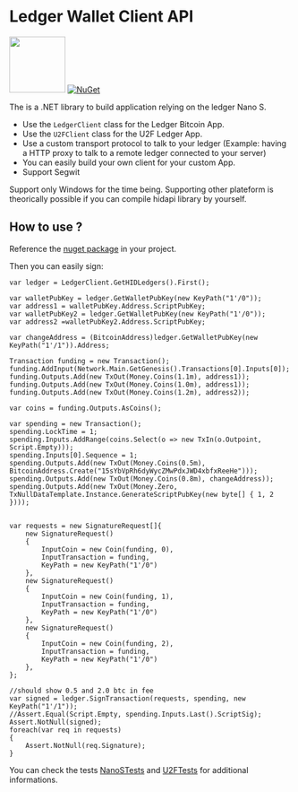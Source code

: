 # Ledger Wallet Client API

<img src="http://segwit.co/static/public/images/logo.png" width="100"> [![NuGet](https://img.shields.io/nuget/v/NBitcoin.svg)](https://www.nuget.org/packages/LedgerWallet/)

The is a .NET library to build application relying on the ledger Nano S.

* Use the `LedgerClient` class for the Ledger Bitcoin App.
* Use the `U2FClient` class for the U2F Ledger App.
* Use a custom transport protocol to talk to your ledger (Example: having a HTTP proxy to talk to a remote ledger connected to your server)
* You can easily build your own client for your custom App.
* Support Segwit

Support only Windows for the time being. Supporting other plateform is theorically possible if you can compile hidapi library by yourself.

## How to use ?

Reference the [nuget package](https://www.nuget.org/packages/LedgerWallet/) in your project.

Then you can easily sign:

```
var ledger = LedgerClient.GetHIDLedgers().First();

var walletPubKey = ledger.GetWalletPubKey(new KeyPath("1'/0"));
var address1 = walletPubKey.Address.ScriptPubKey;
var walletPubKey2 = ledger.GetWalletPubKey(new KeyPath("1'/0"));
var address2 =walletPubKey2.Address.ScriptPubKey;

var changeAddress = (BitcoinAddress)ledger.GetWalletPubKey(new KeyPath("1'/1")).Address;

Transaction funding = new Transaction();
funding.AddInput(Network.Main.GetGenesis().Transactions[0].Inputs[0]);
funding.Outputs.Add(new TxOut(Money.Coins(1.1m), address1));
funding.Outputs.Add(new TxOut(Money.Coins(1.0m), address1));
funding.Outputs.Add(new TxOut(Money.Coins(1.2m), address2));

var coins = funding.Outputs.AsCoins();

var spending = new Transaction();
spending.LockTime = 1;
spending.Inputs.AddRange(coins.Select(o => new TxIn(o.Outpoint, Script.Empty)));
spending.Inputs[0].Sequence = 1;
spending.Outputs.Add(new TxOut(Money.Coins(0.5m), BitcoinAddress.Create("15sYbVpRh6dyWycZMwPdxJWD4xbfxReeHe")));
spending.Outputs.Add(new TxOut(Money.Coins(0.8m), changeAddress));
spending.Outputs.Add(new TxOut(Money.Zero, TxNullDataTemplate.Instance.GenerateScriptPubKey(new byte[] { 1, 2 })));


var requests = new SignatureRequest[]{
	new SignatureRequest()
	{
		InputCoin = new Coin(funding, 0),
		InputTransaction = funding,
		KeyPath = new KeyPath("1'/0")
	},
	new SignatureRequest()
	{
		InputCoin = new Coin(funding, 1),
		InputTransaction = funding,
		KeyPath = new KeyPath("1'/0")
	},
	new SignatureRequest()
	{
		InputCoin = new Coin(funding, 2),
		InputTransaction = funding,
		KeyPath = new KeyPath("1'/0")
	},
};

//should show 0.5 and 2.0 btc in fee
var signed = ledger.SignTransaction(requests, spending, new KeyPath("1'/1"));
//Assert.Equal(Script.Empty, spending.Inputs.Last().ScriptSig);
Assert.NotNull(signed);
foreach(var req in requests)
{
    Assert.NotNull(req.Signature);
}
```

You can check the tests [NanoSTests](https://github.com/LedgerHQ/ledger-dotnet-api/blob/master/LedgerWallet.Tests/NanoSTests.cs) and [U2FTests](https://github.com/LedgerHQ/ledger-dotnet-api/blob/master/LedgerWallet.Tests/U2FTests.cs) for additional informations.

